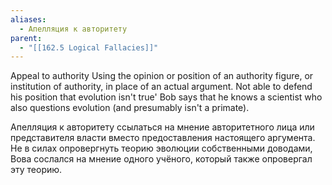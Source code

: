 ```yaml
---
aliases:
  - Апелляция к авторитету
parent:
  - "[[162.5 Logical Fallacies]]"
---
```

Appeal to authority
Using the opinion or position of an authority figure, or institution of authority, in place of an actual argument.
Not able to defend his position that evolution isn't true' Bob says that he knows a scientist who also questions evolution (and presumably isn't a primate).

Апелляция к авторитету
ссылаться на мнение авторитетного лица или представителя власти вместо предоставления настоящего аргумента.
Не в силах опровергнуть теорию эволюции собственными доводами, Вова сослался на мнение одного учёного, который также опровергал эту теорию.